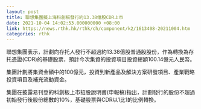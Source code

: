 ```yaml
---
layout: post
title: 聯想集團擬上海科創板發行約13.38億股CDR上市
date: 2021-10-04 14:02:53.000000000 +08:00
link: https://news.rthk.hk/rthk/ch/component/k2/1613408-20211004.htm
categories: rthk
---
```


聯想集團表示，計劃向存托人發行不超過約13.38億股普通股股份，作為轉換為存托憑證(CDR)的基礎股票，預計今次集資的投資項目投資總額100.14億元人民幣。

集團計劃將集資金額中的100億元，投資到新產品及解決方案研發項目、產業戰略投資項目及補充流動資金。

集團在披露易刊登的科創板上市招股說明書(申報稿)指出，計劃發行的股份不超過初始發行後股份總數的10%，基礎股票與CDR以1比1的比例轉換。
